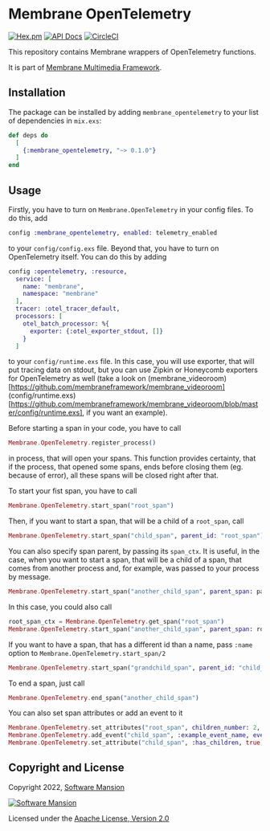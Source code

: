 # Membrane OpenTelemetry

[![Hex.pm](https://img.shields.io/hexpm/v/membrane_opentelemetry.svg)](https://hex.pm/packages/membrane_opentelemetry)
[![API Docs](https://img.shields.io/badge/api-docs-yellow.svg?style=flat)](https://hexdocs.pm/membrane_opentelemetry)
[![CircleCI](https://circleci.com/gh/membraneframework/membrane_opentelemetry.svg?style=svg)](https://circleci.com/gh/membraneframework/membrane_opentelemetry)

This repository contains Membrane wrappers of OpenTelemetry functions.

It is part of [Membrane Multimedia Framework](https://membraneframework.org).

## Installation

The package can be installed by adding `membrane_opentelemetry` to your list of dependencies in `mix.exs`:

```elixir
def deps do
  [
    {:membrane_opentelemetry, "~> 0.1.0"}
  ]
end
```

## Usage

Firstly, you have to turn on `Membrane.OpenTelemetry` in your config files. To do this, add 
```elixir
config :membrane_opentelemetry, enabled: telemetry_enabled
```
to your `config/config.exs` file. Beyond that, you have to turn on OpenTelemetry itself. You can do this by adding 
```elixir
config :opentelemetry, :resource,
  service: [
    name: "membrane",
    namespace: "membrane"
  ],
  tracer: :otel_tracer_default,
  processors: [
    otel_batch_processor: %{
      exporter: {:otel_exporter_stdout, []}
    }
  ]
```
to your `config/runtime.exs` file. In this case, you will use exporter, that will put tracing data on stdout, but you can use Zipkin or Honeycomb exporters for OpenTelemetry as well (take a look on (membrane_videoroom)[https://github.com/membraneframework/membrane_videoroom] (config/runtime.exs)[https://github.com/membraneframework/membrane_videoroom/blob/master/config/runtime.exs], if you want an example).

Before starting a span in your code, you have to call 
```elixir
Membrane.OpenTelemetry.register_process()
```
in process, that will open your spans. This function provides certainty, that if the process, that opened some spans, ends before closing them (eg. because of error), all these spans will be closed right after that.

To start your fist span, you have to call 
```elixir
Membrane.OpenTelemetry.start_span("root_span")
```

Then, if you want to start a span, that will be a child of a `root_span`, call
```elixir
Membrane.OpenTelemetry.start_span("child_span", parent_id: "root_span")
```

You can also specify span parent, by passing its `span_ctx`. It is useful, in the case, when you want to start a span, that will be a child of a span, that comes from another process and, for example, was passed to your process by message.
```elixir
Membrane.OpenTelemetry.start_span("another_child_span", parent_span: parent_span_ctx) 
```
In this case, you could also call 
```elixir
root_span_ctx = Membrane.OpenTelemetry.get_span("root_span")
Membrane.OpenTelemetry.start_span("another_child_span", parent_span: root_span_ctx) 
```

If you want to have a span, that has a different id than a name, pass `:name` option to `Membrane.OpenTelemetry.start_span/2`
```elixir
Membrane.OpenTelemetry.start_span("grandchild_span", parent_id: "child_span", name: "grandchild_span_name") 
```

To end a span, just call
```elixir
Membrane.OpenTelemetry.end_span("another_child_span")
```

You can also set span attributes or add an event to it
```elixir
Membrane.OpenTelemetry.set_attributes("root_span", children_number: 2, is_root_span: true)
Membrane.OpenTelemetry.add_event("child_span", :example_event_name, event_attribute_key: "event attribute value")
Membrane.OpenTelemetry.set_attribute("child_span", :has_children, true)
```

## Copyright and License

Copyright 2022, [Software Mansion](https://swmansion.com/?utm_source=git&utm_medium=readme&utm_campaign=membrane_opentelemetry)

[![Software Mansion](https://logo.swmansion.com/logo?color=white&variant=desktop&width=200&tag=membrane-github)](https://swmansion.com/?utm_source=git&utm_medium=readme&utm_campaign=membrane_opentelemetry)

Licensed under the [Apache License, Version 2.0](LICENSE)
